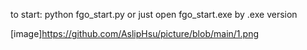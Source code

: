 to start: 
python fgo_start.py
or just open fgo_start.exe by .exe version

[image]https://github.com/AslipHsu/picture/blob/main/1.png
